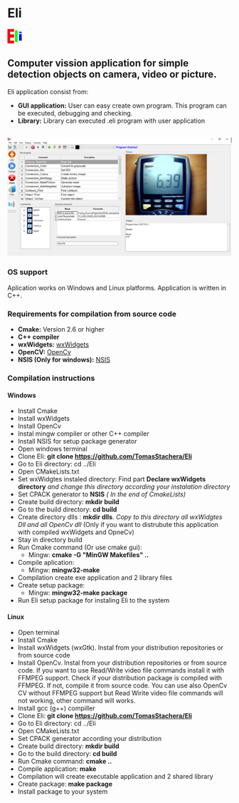 # Eli
![Eli Logo](/share/Eli/icons/eli_icon.png)
## Computer vission application for simple detection objects on camera, video or picture.
Eli application consist from:
* **GUI application:**
User can easy create own program. This program can be executed, debugging and checking.
* **Library:**
Library can executed .eli program with user application
## 
![Screenshot Logo](/share/Eli/help/pictures/screenshot_1.png)
### OS support
Aplication works on Windows and Linux platforms. Application is written in C++.
### Requirements for compilation from source code
* **Cmake:** Version 2.6 or higher
* **C++ compiler**
* **wxWidgets:** [wxWidgets](https://www.wxwidgets.org)
* **OpenCV:** [OpenCv](https://opencv.org/)
* **NSIS (Only for windows):** [NSIS](https://sourceforge.net/projects/nsis/)
### Compilation instructions
#### Windows
* Install Cmake
* Install wxWidgets
* Install OpenCv
* Instal mingw compiler or other C++ compiler
* Install NSIS for setup package generator
* Open windows terminal
* Clone Eli: **git clone https://github.com/TomasStachera/Eli**
* Go to Eli directory: cd ../Eli
* Open CMakeLists.txt
* Set wxWidgtes instaled directory:
Find part **Declare wxWidgets directory** *and change this directory according your instalation directory*
* Set CPACK generator to **NSIS** *( In the end of CmakeLists)*
* Create build directory: **mkdir build**
* Go to the build directory: **cd build**
* Create directory dlls : **mkdir dlls**. *Copy to this directory all wxWidgtes Dll and all OpenCv dll* (Only if you want to distrubute this application with compiled wxWidgets and OpneCv)
* Stay in directory build
* Run Cmake command (Or use cmake gui):
  * Mingw: **cmake -G "MinGW Makefiles" ..**
* Compile aplication:
  * Mingw: **mingw32-make**
* Compilation create exe application and 2 library files
* Create setup package:
  * Mingw: **mingw32-make package**
* Run Eli setup package for instaling Eli to the system
#### Linux
* Open terminal
* Install Cmake
* Install wxWidgets (wxGtk). Instal from your distribution repositories or from source code
* Install OpenCv. Instal from your distribution repositories or from source code. If you want to use Read/Write video file commands install it with FFMPEG support. Check if your distribution package is compiled with FFMPEG. If not, compile it from source code. You can use also OpenCv CV without FFMPEG support but Read Wirite video file commands will not working, other command will works.
* Install gcc (g++) compiller
* Clone Eli: **git clone https://github.com/TomasStachera/Eli**
* Go to Eli directory: cd ../Eli
* Open CMakeLists.txt
* Set CPACK generator according your distribution
* Create build directory: **mkdir build**
* Go to the build directory: **cd build**
* Run Cmake command: **cmake ..**
* Compile application: **make**
* Compilation will create executable application and 2 shared library
* Create package: **make package**
* Install package to your system



